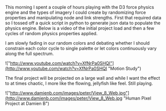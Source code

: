 This morning I spent a couple of hours playing with the D3 force physics engine and the types of imagery I could create by randomizing force properties and manipulating node and link strengths.  First that required data so I tossed off a quick script in python to generate json data to populate the physics engine.  Below is a video of the initial project load and then a few cycles of random physics properties applied.  

I am  slowly fading in our random colors and debating whether I should constrain each color cycle to single palette or let colors continuously vary along the full spectrum.  

!["http://www.youtube.com/watch?v=XfNrPa0SHQI"](http://www.youtube.com/watch?v=XfNrPa0SHQI "Motion Study") 

The final project will be projected on a large wall and while I want the effect to at times chaotic, I more like the flowing, jellyfish like feel.  Still playing.  


!["http://www.damienb.com/images/peter/View_8_Web.jpg"](http://www.damienb.com/images/peter/View_8_Web.jpg "Human Pixel Project at Damien B") 
